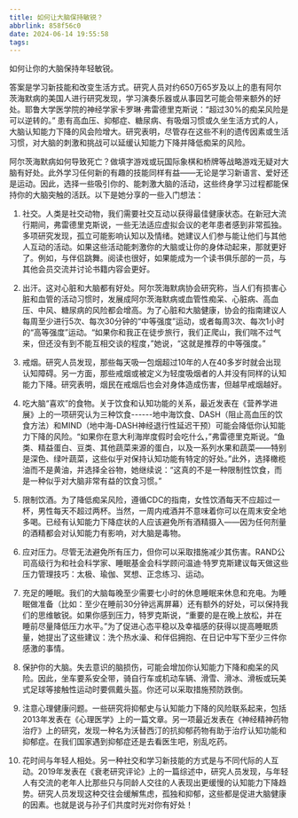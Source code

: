 ```yaml
---
title: 如何让大脑保持敏锐？
abbrlink: 858f56c0
date: 2024-06-14 19:55:58
tags:
---
```

如何让你的大脑保持年轻敏锐。
<!--less-->
答案是学习新技能和改变生活方式。研究人员对约650万65岁及以上的患有阿尔茨海默病的美国人进行研究发现，学习演奏乐器或从事园艺可能会带来额外的好处。耶鲁大学医学院的神经学家卡罗琳·弗雷德里克斯说：“超过30%的痴呆风险是可以逆转的。” 患有高血压、抑郁症、糖尿病、有吸烟习惯或久坐生活方式的人，大脑认知能力下降的风会险增大。研究表明，尽管存在这些不利的遗传因素或生活习惯，对大脑的刺激和挑战可以延缓认知能力下降并降低痴呆的风险。

阿尔茨海默病如何导致死亡？做填字游戏或玩国际象棋和桥牌等战略游戏无疑对大脑有好处。此外学习任何新的有趣的技能同样有益——无论是学习新语言、爱好还是运动。因此，选择一些吸引你的、能刺激大脑的活动，这些终身学习过程都能保持你的大脑突触的活跃。以下是她分享的一些入门想法：

1. 社交。人类是社交动物，我们需要社交互动以获得最佳健康状态。在新冠大流行期间，弗雷德里克斯说，一些无法适应虚拟会议的老年患者感到非常孤独。多项研究发现，孤立可能影响认知以及情绪。她建议人们参与能让他们与其他人互动的活动。如果这些活动能刺激你的大脑或让你的身体动起来，那就更好了。例如，与伴侣跳舞。阅读也很好，如果能成为一个读书俱乐部的一员，与其他会员交流并讨论书籍内容会更好。

2. 出汗。这对心脏和大脑都有好处。阿尔茨海默病协会研究称，当人们有损害心脏和血管的活动习惯时，发展成阿尔茨海默病或血管性痴呆、心脏病、高血压、中风、糖尿病的风险都会增高。为了心脏和大脑健康，协会的指南建议人每周至少进行5次、每次30分钟的“中等强度”运动，或者每周3次、每次1小时的“高等强度”运动。“如果你和我正在徒步旅行，我们正爬山，我们喘不过气来，但还没有到不能互相交谈的程度，”她说，“这就是推荐的中等强度。”

3. 戒烟。研究人员发现，那些每天吸一包烟超过10年的人在40多岁时就会出现认知障碍。另一方面，那些戒烟或被定义为轻度吸烟者的人并没有同样的认知能力下降。研究表明，烟民在戒烟后也会对身体造成伤害，但越早戒烟越好。

4. 吃大脑“喜欢”的食物。关于饮食和认知功能的关系，最近发表在《营养学进展》上的一项研究认为三种饮食------地中海饮食、DASH（阻止高血压的饮食方法）和MIND（地中海-DASH神经退行性延迟干预）可能会降低你认知能力下降的风险。“如果你在意大利海岸度假时会吃什么，”弗雷德里克斯说。“鱼类、精益蛋白、豆类、其他蔬菜来源的蛋白，以及一系列水果和蔬菜——特别是深色、绿叶蔬菜，这些似乎对保持认知功能有特定的好处。”此外，选择橄榄油而不是黄油，并选择全谷物，她继续说：“这真的不是一种限制性饮食，而是一种似乎对大脑非常有益的饮食习惯。”

5. 限制饮酒。为了降低痴呆风险，遵循CDC的指南，女性饮酒每天不应超过一杯，男性每天不超过两杯。当然，一周内戒酒并不意味着你可以在周末安全地多喝。已经有认知能力下降症状的人应该避免所有酒精摄入——因为任何剂量的酒精都会对认知能力有影响，对大脑是毒物。

6. 应对压力。尽管无法避免所有压力，但你可以采取措施减少其伤害。RAND公司高级行为和社会科学家、睡眠基金会科学顾问温迪·特罗克斯建议每天做这些压力管理技巧：太极、瑜伽、冥想、正念练习、运动。

7. 充足的睡眠。我们的大脑每晚至少需要七小时的休息睡眠来休息和充电。为睡眠做准备（比如：至少在睡前30分钟远离屏幕）还有额外的好处，可以保持我们的思维敏锐。如果你感到压力，特罗克斯说，“重要的是在晚上放松，并在睡前尽量降低压力水平。”为了促进心态平稳以及幸福感的获得以提高睡眠质量，她提出了这些建议：洗个热水澡、和伴侣拥抱、在日记中写下至少三件你感激的事情。

8. 保护你的大脑。失去意识的脑损伤，可能会增加你认知能力下降和痴呆的风险。因此，坐车要系安全带，骑自行车或机动车辆、滑雪、滑冰、滑板或玩美式足球等接触性运动时要佩戴头盔。你还可以采取措施预防跌倒。

9. 注意心理健康问题。一些研究将抑郁史与认知能力下降的风险联系起来，包括2013年发表在《心理医学》上的一篇文章。另一项最近发表在《神经精神药物治疗》上的研究，发现一种名为沃替西汀的抗抑郁药物有助于治疗认知功能和抑郁症。在我们国家遇到抑郁症还是去看医生吧，别乱吃药。

10. 花时间与年轻人相处。另一种社交和学习新技能的方式是与不同代际的人互动。2019年发表在《衰老研究评论》上的一篇综述中，研究人员发现，与年轻人有交流的老年人比那些只与同龄人交往的人表现出更缓慢的认知能力下降趋势。研究人员发现这种交往会缓解焦虑，孤独和抑郁，这些都是促进大脑健康的因素。也就是说与孙子们共度时光对你有好处！


